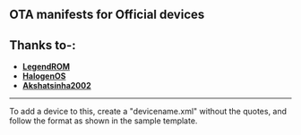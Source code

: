 OTA manifests for Official devices
------------------------------------

Thanks to-:
--------------
* [**LegendROM**](https://github.com/LegendROM-N)
* [**HalogenOS**](https://github.com/halogenOS)
* [**Akshatsinha2002**](https://github.com/akshatsinha2002)
-----------------

To add a device to this, create a "devicename.xml" without the quotes, and follow the format as shown in the sample template.
